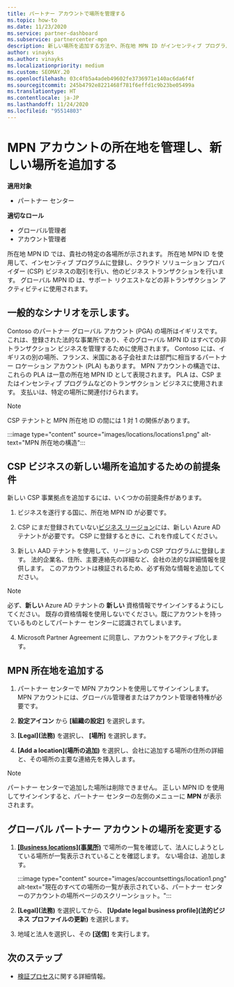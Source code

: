 ```yaml
---
title: パートナー アカウントで場所を管理する
ms.topic: how-to
ms.date: 11/23/2020
ms.service: partner-dashboard
ms.subservice: partnercenter-mpn
description: 新しい場所を追加する方法や、所在地 MPN ID がインセンティブ プログラム、CSP ビジネス、サブスクリプション、その他のトランザクションでどのように使用されるかについて説明します。
author: vinayks
ms.author: vinayks
ms.localizationpriority: medium
ms.custom: SEOMAY.20
ms.openlocfilehash: 03c4fb5a4adeb49602fe3736971e140ac6da6f4f
ms.sourcegitcommit: 245b4792e8221468f781f6effd1c9b23be05499a
ms.translationtype: HT
ms.contentlocale: ja-JP
ms.lasthandoff: 11/24/2020
ms.locfileid: "95514803"
---
```

# <a name="manage-your-mpn-account-locations-and-add-a-new-location"></a>MPN アカウントの所在地を管理し、新しい場所を追加する

**適用対象**

- パートナー センター

**適切なロール**

- グローバル管理者
- アカウント管理者

所在地 MPN ID では、貴社の特定の各場所が示されます。 所在地 MPN ID を使用して、インセンティブ プログラムに登録し、クラウド ソリューション プロバイダー (CSP) ビジネスの取引を行い、他のビジネス トランザクションを行います。 グローバル MPN ID は、サポート リクエストなどの非トランザクション アクティビティに使用されます。

## <a name="the-following-is-a-typical-scenario"></a>一般的なシナリオを示します。

Contoso のパートナー グローバル アカウント (PGA) の場所はイギリスです。 これは、登録された法的な事業所であり、そのグローバル MPN ID はすべての非トランザクション ビジネスを管理するために使用されます。 Contoso には、イギリスの別の場所、フランス、米国にある子会社または部門に相当するパートナー ロケーション アカウント (PLA) もあります。 MPN アカウントの構造では、これらの PLA は一意の所在地 MPN ID として表現されます。 PLA は、CSP またはインセンティブ プログラムなどのトランザクション ビジネスに使用されます。 支払いは、特定の場所に関連付けられます。 

>[!NOTE]
>CSP テナントと MPN 所在地 ID の間には 1 対 1 の関係があります。

:::image type="content" source="images/locations/locations1.png" alt-text="MPN 所在地の構造":::

## <a name="prerequisites-in-order-to-add-a-new-location-for-a-csp-business"></a>CSP ビジネスの新しい場所を追加するための前提条件

新しい CSP 事業拠点を追加するには、いくつかの前提条件があります。

1. ビジネスを遂行する国に、所在地 MPN ID が必要です。

1. CSP にまだ登録されていない[ビジネス リージョン](regional-authorization-overview.md)には、新しい Azure AD テナントが必要です。 CSP に登録するときに、これを作成してください。
 
3. 新しい AAD テナントを使用して、リージョンの CSP プログラムに登録します。
法的企業名、住所、主要連絡先の詳細など、会社の法的な詳細情報を提供します。 このアカウントは検証されるため、必ず有効な情報を追加してください。

>[!NOTE] 
 >必ず、**新しい** Azure AD テナントの **新しい** 資格情報でサインインするようにしてください。 既存の資格情報を使用しないでください。既にアカウントを持っているものとしてパートナー センターに認識されてしまいます。

4. Microsoft Partner Agreement に同意し、アカウントをアクティブ化します。

## <a name="add-an-mpn-location"></a>MPN 所在地を追加する

1. パートナー センターで MPN アカウントを使用してサインインします。 MPN アカウントには、グローバル管理者またはアカウント管理者特権が必要です。 

1. **設定アイコン** から **[組織の設定]** を選択します。

2. **[Legal]\(法務\)** を選択し、 **[場所]** を選択します。

3. **[Add a location]\(場所の追加\)** を選択し、会社に追加する場所の住所の詳細と、その場所の主要な連絡先を挿入します。

> [!NOTE]
> パートナー センターで追加した場所は削除できません。 正しい MPN ID を使用してサインインすると、パートナー センターの左側のメニューに **MPN** が表示されます。

## <a name="change-global-partner-account-location"></a>グローバル パートナー アカウントの場所を変更する

1. **[[Business locations]\(事業所\)](https://partner.microsoft.com/dashboard/account/v3/organization/legalinfo#mpn)** で場所の一覧を確認して、法人にしようとしている場所が一覧表示されていることを確認します。 ない場合は、追加します。

   :::image type="content" source="images/accountsettings/location1.png" alt-text="現在のすべての場所の一覧が表示されている、パートナー センターのアカウントの場所ページのスクリーンショット。":::

2. **[Legal]\(法務\)** を選択してから、 **[Update legal business profile]\(法的ビジネス プロファイルの更新\)** を選択します。
  
3. 地域と法人を選択し、その **[送信]** を実行します。

  
## <a name="next-steps"></a>次のステップ

- [検証プロセス](verification-responses.md)に関する詳細情報。

